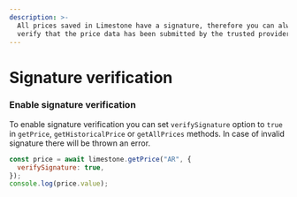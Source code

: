 ```yaml
---
description: >-
  All prices saved in Limestone have a signature, therefore you can always
  verify that the price data has been submitted by the trusted provider.
---
```


# Signature verification

### Enable signature verification

To enable signature verification you can set `verifySignature` option to `true` in `getPrice`, `getHistoricalPrice` or `getAllPrices` methods. In case of invalid signature there will be thrown an error.

```javascript
const price = await limestone.getPrice("AR", {
  verifySignature: true,
});
console.log(price.value);
```

